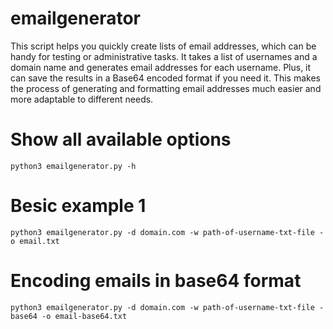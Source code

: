 # emailgenerator
This script helps you quickly create lists of email addresses, which can be handy for testing or administrative tasks. It takes a list of usernames and a domain name and generates email addresses for each username. Plus, it can save the results in a Base64 encoded format if you need it. This makes the process of generating and formatting email addresses much easier and more adaptable to different needs.
# Show all available options
`
python3 emailgenerator.py -h
`

# Besic example 1
`
python3 emailgenerator.py -d domain.com -w path-of-username-txt-file -o email.txt
`

# Encoding emails in base64 format
`
python3 emailgenerator.py -d domain.com -w path-of-username-txt-file -base64 -o email-base64.txt
`

